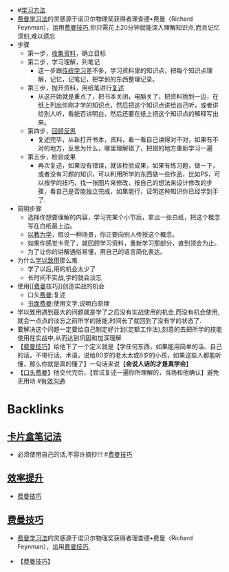 - #[学习方法](<学习方法.md>)
- [费曼学习法](<费曼学习法.md>)的灵感源于诺贝尔物理奖获得者理查德•费曼（Richard Feynman），运用[费曼技巧](<费曼技巧.md>),你只需花上20分钟就能深入理解知识点,而且记忆深刻,难以遗忘
- 步骤
    - 第一步，[收集资料](<收集资料.md>)，确立目标
    - 第二步，学习理解，列笔记
        - 这一步跟[传统学习](<传统学习.md>)差不多，学习资料里的知识点，把每个知识点理解，记忆，记笔记，把学到的东西整理记录。
    - 第三步，抛开资料，用纸笔进行[复述](<复述.md>)
        - 从这开始就是重点了，把书本关闭，电脑关了，把资料抛到一边，在纸上列出你刚才学的知识点，然后把这个知识点讲给自己听，或者讲给别人听，看能否讲明白，然后还要在纸上把这个知识点的解释写出来。
    - 第四步，[回顾](<回顾.md>)[反思](<反思.md>)
        - 复述完毕，从新打开书本，资料，看一看自己讲得对不对，如果有不对的地方，反思为什么，哪里理解错了，把错的地方重新学习一遍
    - 第五步，检验成果
        - 再次复述，如果没有错误，就该检验成果，如果有练习题，做一下，或者没有习题的知识，可以利用所学的东西做一些作品，比如PS，可以按学的技巧，找一张图片来修改，按自己的想法来设计修改的步骤，看自己是否能独立完成，如果能行，证明这种知识你已经学到手了.
- 简明步骤
    - 选择你想要理解的内容，学习完某个小节后，拿出一张白纸，把这个概念写在白纸最上边。
    - [以教为学](<以教为学.md>)，假设一种场景，你正要向别人传授这个概念。
    - 如果你感觉卡壳了，就回顾学习资料，重新学习那部分，直到领会为止。
    - 为了让你的讲解通俗易懂，用自己的语言简化表达。
- 为什么[学以致用](<学以致用.md>)那么难
    - 学了以后,用的机会太少了
    - 长时间不实战,学的就会淡忘
- 使用[[[费曼](<[[费曼.md>)技巧]]创造实战的机会
    - 口头[费曼](<费曼.md>):复述
    - [书面费曼](<书面费曼.md>):使用文字,说明白原理
- 学以致用遇到最大的问题就是学了之后没有实战使用的机会,而没有机会使用,就会一点点的淡忘之前所学的技能,时间长了就回到了没有学的状态了.
- 要解决这个问题一定要给自己制定好计划(定额工作法),刻意的去把所学的技能使用在实战中,从而达到巩固和加深理解
- 【[费曼技巧](<费曼技巧.md>)】给他下了一个定义就是【学任何东西，如果能用简单的话、自己的话，不带行话、术语，说给80岁的老太太或8岁的小孩，如果这些人都能听懂，那么你就是真的懂了】一句话来说【**会说人话的才是真学会**】
- 【[口头费曼](<口头费曼.md>)】他交代完后，【尝试复述一遍你所理解的，当场和他确认】避免无用功 #[有效沟通](<有效沟通.md>)

# Backlinks
## [卡片盒笔记法](<卡片盒笔记法.md>)
- 必须使用自己的话,不容许摘抄!!! #[费曼技巧](<费曼技巧.md>)

## [效率提升](<效率提升.md>)
- [费曼技巧](<费曼技巧.md>)

## [费曼技巧](<费曼技巧.md>)
- [费曼学习法](<费曼学习法.md>)的灵感源于诺贝尔物理奖获得者理查德•费曼（Richard Feynman），运用[费曼技巧](<费曼技巧.md>),

- 【[费曼技巧](<费曼技巧.md>)】


